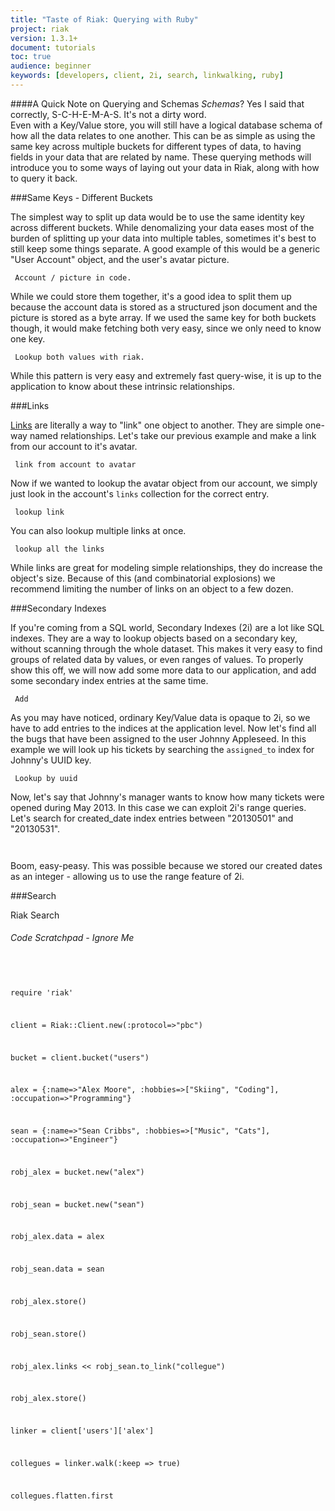 ```yaml
---
title: "Taste of Riak: Querying with Ruby"
project: riak
version: 1.3.1+
document: tutorials
toc: true
audience: beginner
keywords: [developers, client, 2i, search, linkwalking, ruby]
---
```


####A Quick Note on Querying and Schemas
_Schemas_? Yes I said that correctly, S-C-H-E-M-A-S. It's not a dirty word.  
Even with a Key/Value store, you will still have a logical database schema of how all the data relates to one another. This can be as simple as using the same key across multiple buckets for different types of data, to having fields in your data that are related by name.  These querying methods will introduce you to some ways of laying out your data in Riak, along with how to query it back.

###Same Keys - Different Buckets

The simplest way to split up data would be to use the same identity key across different buckets. While denomalizing your data eases most of the burden of splitting up your data into multiple tables, sometimes it's best to still keep some things separate.  A good example of this would be a generic "User Account" object, and the user's avatar picture.  

<code> Account / picture in code. </code>

While we could store them together, it's a good idea to split them up because the account data is stored as a structured json document and the picture is stored as a byte array. If we used the same key for both buckets though, it would make fetching both very easy, since we only need to know one key.  

<code> Lookup both values with riak. </code>

While this pattern is very easy and extremely fast query-wise, it is up to the application to know about these intrinsic relationships.  


###Links

[Links](http://docs.basho.com/riak/1.2.0/references/appendices/concepts/Links/) are literally a way to "link" one object to another.  They are simple one-way named relationships. 
Let's take our previous example and make a link from our account to it's avatar.

<code> link from account to avatar </code>

Now if we wanted to lookup the avatar object from our account, we simply just look in the account's `links` collection for the correct entry.

<code> lookup link </code>

You can also lookup multiple links at once.  

<code> lookup all the links </code>

While links are great for modeling simple relationships, they do increase the object's size. Because of this (and combinatorial explosions) we recommend limiting the number of links on an object to a few dozen.  


###Secondary Indexes

If you're coming from a SQL world, Secondary Indexes (2i) are a lot like SQL indexes.  They are a way to lookup objects based on a secondary key, without scanning through the whole dataset.  This makes it very easy to find groups of related data by values, or even ranges of values.  To properly show this off, we will now add some more data to our application, and add some secondary index entries at the same time.

<code> Add  </code>

As you may have noticed, ordinary Key/Value data is opaque to 2i, so we have to add entries to the indices at the application level. 
Now let's find all the bugs that have been assigned to the user Johnny Appleseed.  In this example we will look up his tickets by searching the `assigned_to` index for Johnny's UUID key.

<code> Lookup by uuid </code>

Now, let's say that Johnny's manager wants to know how many tickets were opened during May 2013.  In this case we can exploit 2i's range queries.  Let's search for created_date index entries between "20130501" and "20130531".

<code> </code>

Boom, easy-peasy.  This was possible because we stored our created dates as an integer - allowing us to use the range feature of 2i.  

###Search

Riak Search 



<h6>Code Scratchpad - Ignore Me</h6>
<code>

require 'riak'

client = Riak::Client.new(:protocol=>"pbc")

bucket = client.bucket("users")

alex = {:name=>"Alex Moore", :hobbies=>["Skiing", "Coding"], :occupation=>"Programming"}

sean = {:name=>"Sean Cribbs", :hobbies=>["Music", "Cats"], :occupation=>"Engineer"}

robj_alex = bucket.new("alex")

robj_sean = bucket.new("sean")

robj_alex.data = alex

robj_sean.data = sean

robj_alex.store()

robj_sean.store()

robj_alex.links << robj_sean.to_link("collegue")

robj_alex.store()

linker = client['users']['alex']
 
collegues = linker.walk(:keep => true)

collegues.flatten.first

</code>